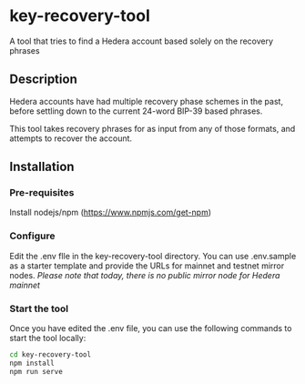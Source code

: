 # key-recovery-tool
A tool that tries to find a Hedera account based solely on the recovery phrases

## Description
Hedera accounts have had multiple recovery phase schemes in the past, before settling down to the current 24-word BIP-39 based phrases.

This tool takes recovery phrases for as input from any of those formats, and attempts to recover the account.

## Installation

### Pre-requisites
Install nodejs/npm (https://www.npmjs.com/get-npm)

### Configure
Edit the .env flle in the key-recovery-tool directory. You can use .env.sample as a starter template and provide the URLs for mainnet and testnet mirror nodes. 
*Please note that today, there is no public mirror node for Hedera mainnet*

### Start the tool
Once  you have edited the .env file, you can use the following commands to start the tool locally:

```bash
cd key-recovery-tool
npm install
npm run serve
```


